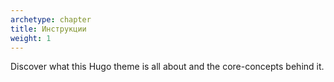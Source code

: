 ```yaml
---
archetype: chapter
title: Инструкции
weight: 1
---
```


Discover what this Hugo theme is all about and the core-concepts behind it.

